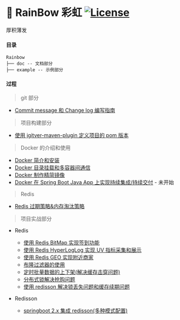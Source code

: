 # 🌈 RainBow 彩虹 [![License](http://img.shields.io/:license-apache-brightgreen.svg)](http://www.apache.org/licenses/LICENSE-2.0.html)

厚积薄发

#### 目录

```
Rainbow
├── doc -- 文档部分  
├── example -- 示例部分 
```

#### 过程

> git 部分

* [Commit message 和 Change log 编写指南](https://github.com/Yaoyukang1017/Rainbow/blob/main/doc/git/Commit%20message%20%E5%92%8C%20Change%20log%20%E7%BC%96%E5%86%99%E6%8C%87%E5%8D%97.md)

> 项目构建部分

* [使用 jgitver-maven-plugin 定义项目的 pom 版本](https://github.com/Yaoyukang1017/Rainbow/blob/main/doc/build/%E4%BD%BF%E7%94%A8%20jgitver-maven-plugin%20%E5%AE%9A%E4%B9%89%E9%A1%B9%E7%9B%AE%E7%9A%84%20pom%20%E7%89%88%E6%9C%AC.md)

> Docker 的介绍和使用

* [Docker 简介和安装](https://github.com/Yaoyukang1017/Rainbow/blob/main/doc/docker/Docker%20%E7%AE%80%E4%BB%8B%E5%92%8C%E5%AE%89%E8%A3%85.md)
* [Docker 目录挂载和多容器间通信](https://github.com/Yaoyukang1017/Rainbow/blob/main/doc/docker/Docker%20%E7%9B%AE%E5%BD%95%E6%8C%82%E8%BD%BD%E5%92%8C%E5%A4%9A%E5%AE%B9%E5%99%A8%E9%97%B4%E9%80%9A%E4%BF%A1.md)
* [Docker 制作精简镜像](https://github.com/Yaoyukang1017/Rainbow/blob/main/doc/docker/Docker%20%E5%88%B6%E4%BD%9C%E7%B2%BE%E7%AE%80%E9%95%9C%E5%83%8F.md)
* [Docker 在 Spring Boot Java App 上实现持续集成/持续交付](https://github.com/Yaoyukang1017/Rainbow/blob/main/example/springboot-cicd/README.md) - 未开始

> Redis

* [Redis 过期策略&内存淘汰策略]()

> 项目实战部分

* Redis
    * [使用 Redis BitMap 实现签到功能](https://github.com/Yaoyukang1017/Rainbow/blob/main/example/redis-bitmap/README.md)
    * [使用 Redis HyperLogLog 实现 UV 指标采集和展示](https://github.com/Yaoyukang1017/Rainbow/blob/main/example/redis-HyperLogLog/README.md)
    * [使用 Redis GEO 实现附近商家](https://github.com/Yaoyukang1017/Rainbow/blob/main/example/redis-geo/README.md)
    * [布隆过滤器的使用](https://github.com/Yaoyukang1017/Rainbow/blob/main/example/redis-bloomFilter/README.md)
    * [定时批量数据的上下架(解决缓存击穿问题)](https://github.com/Yaoyukang1017/Rainbow/blob/main/example/redis-cache-breakdown/README.md)
    * [分布式锁解决抢购问题](https://github.com/Yaoyukang1017/Rainbow/blob/main/example/redis-distributedLock/README.md)
    * [使用 redisson 解决锁丢失问题和缓存续期问题](https://github.com/Yaoyukang1017/Rainbow/blob/main/example/redis-multi-master/README.md) 

* Redisson
  * [springboot 2.x 集成 redisson(多种模式配置)](https://github.com/Yaoyukang1017/Rainbow/blob/main/example/springboot-redisson-configuration/README.md)

